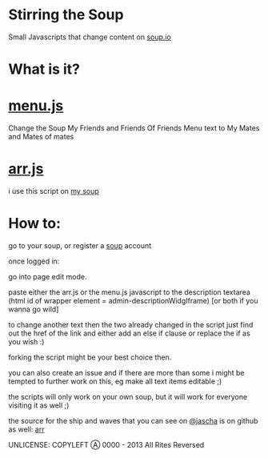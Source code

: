 Stirring the Soup
===

Small Javascripts that change content on [soup.io](http://soup.io)

What is it?
=====

[menu.js](https://github.com/jaeh/change_soup_content/blob/master/menu.js)
======
Change the Soup My Friends and Friends Of Friends Menu text to My Mates and Mates of mates


[arr.js](https://github.com/jaeh/change_soup_content/blob/master/arr.js)
======
i use this script on [my soup](http://jascha.soup.io)



How to:
=====

go to your soup,
or register a [soup](http://soup.io) account

once logged in:

go into page edit mode.

paste either the arr.js or the menu.js javascript to the description textarea (html id of wrapper element = admin-descriptionWidgIframe) [or both if you wanna go wild]

to change another text then the two already changed in the script just find out the href of the link and either add an else if clause or replace the if as you wish :)

forking the script might be your best choice then.

you can also create an issue and if there are more than some i might be tempted to further work on this,
eg make all text items editable ;)

the scripts will only work on your own soup,
but it will work for everyone visiting it as well ;)

the source for the ship and waves that you can see on [@jascha](http://jascha.soup.io) is on github as well: [arr](https://github.com/jaeh/arr)

UNLICENSE:
COPYLEFT &#9398; 0000 - 2013 All Rites Reversed
